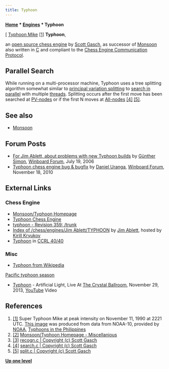 ```yaml
---
title: Typhoon
---
```

**[Home](Home "Home") \* [Engines](Engines "Engines") \* Typhoon**



[ [Typhoon Mike](https://en.wikipedia.org/wiki/Typhoon_Mike) <a id="cite-note-1" href="#cite-ref-1">[1]</a>
**Typhoon**,  

an [open source chess engine](Category:Open_Source "Category:Open Source") by [Scott Gasch](Scott_Gasch "Scott Gasch"), as successor of [Monsoon](Monsoon "Monsoon") also written in [C](C "C") and compliant to the [Chess Engine Communication Protocol](Chess_Engine_Communication_Protocol "Chess Engine Communication Protocol"). 



## Parallel Search


While running on a multi-processor machine, Typhoon uses a tree splitting algorithm somewhat similar to [principal variation splitting](Parallel_Search#PrincipalVariationSplitting "Parallel Search") to [search in parallel](Parallel_Search "Parallel Search") with multiple [threads](Thread "Thread"). 
Splitting occurs after the first move has been searched at [PV-nodes](Node_Types#PV-Node "Node Types") or if the first N moves at [All-nodes](Node_Types#All-Nodes "Node Types") <a id="cite-note-4" href="#cite-ref-4">[4]</a> <a id="cite-note-5" href="#cite-ref-5">[5]</a>.



## See also


* [Monsoon](Monsoon "Monsoon")


## Forum Posts


* [For Jim Ablett, about problems with new Typhoon builds](http://www.open-aurec.com/wbforum/viewtopic.php?f=2&t=5221) by [Günther Simon](G%C3%BCnther_Simon "Günther Simon"), [Winboard Forum](Computer_Chess_Forums "Computer Chess Forums"), July 19, 2006
* [Typhoon chess engine bug & bugfix](http://www.open-aurec.com/wbforum/viewtopic.php?f=4&t=51322) by [Daniel Uranga](Daniel_Uranga "Daniel Uranga"), [Winboard Forum](Computer_Chess_Forums "Computer Chess Forums"), November 18, 2010


## External Links


### Chess Engine


* [Monsoon/Typhoon Homepage](https://wannabe.guru.org/scott/hobbies/chess/)
* [Typhoon Chess Engine](https://wannabe.guru.org/scott/hobbies/chess/typhoon.html)
* [typhoon - Revision 359: /trunk](https://wannabe.guru.org/svn/typhoon/trunk/)
* [Index of /chess/engines/Jim Ablett/TYPHOON](http://kirr.homeunix.org/chess/engines/Jim%20Ablett/TYPHOON/) by [Jim Ablett](Jim_Ablett "Jim Ablett"), hosted by [Kirill Kryukov](Kirill_Kryukov "Kirill Kryukov")
* [Typhoon](https://ccrl.chessdom.com/ccrl/4040/cgi/compare_engines.cgi?family=Typhoon&print=Rating+list&print=Results+table&print=LOS+table&print=Ponder+hit+table&print=Eval+difference+table&print=Comopp+gamenum+table&print=Overlap+table&print=Score+with+common+opponents) in [CCRL 40/40](CCRL "CCRL")


### Misc


* [Typhoon from Wikipedia](https://en.wikipedia.org/wiki/Typhoon)


 [Pacific typhoon season](https://en.wikipedia.org/wiki/Pacific_typhoon_season)
* [Typhoon](https://en.wikipedia.org/wiki/Typhoon_%28American_band%29) - Artificial Light, Live At [The Crystal Ballroom](https://en.wikipedia.org/wiki/Crystal_Ballroom_%28Portland,_Oregon%29), November 29, 2013, [YouTube](https://en.wikipedia.org/wiki/YouTube) Video


 
## References


 1. <a id="cite-ref-1" href="#cite-note-1">[1]</a> Super Typhoon Mike at peak intensity on November 11, 1990 at 2221 UTC. [This image](https://commons.wikimedia.org/wiki/File:Typhoon_Mike_11_nov_1990_2221Z.jpg) was produced from data from NOAA-10, provided by [NOAA](https://en.wikipedia.org/wiki/National_Oceanic_and_Atmospheric_Administration), [Typhoons in the Philippines](https://en.wikipedia.org/wiki/Typhoons_in_the_Philippines) 
2. <a id="cite-ref-2" href="#cite-note-2">[2]</a> [Monsoon/Typhoon Homepage - Miscellanious](https://wannabe.guru.org/scott/hobbies/chess/)
3. <a id="cite-ref-3" href="#cite-note-3">[3]</a> [recogn.c | Copyright (c) Scott Gasch](https://wannabe.guru.org/svn/typhoon/trunk/recogn.c)
4. <a id="cite-ref-4" href="#cite-note-4">[4]</a> [search.c | Copyright (c) Scott Gasch](https://wannabe.guru.org/svn/typhoon/trunk/search.c)
5. <a id="cite-ref-5" href="#cite-note-5">[5]</a> [split.c | Copyright (c) Scott Gasch](https://wannabe.guru.org/svn/typhoon/trunk/split.c)

**[Up one level](Engines "Engines")**







 
